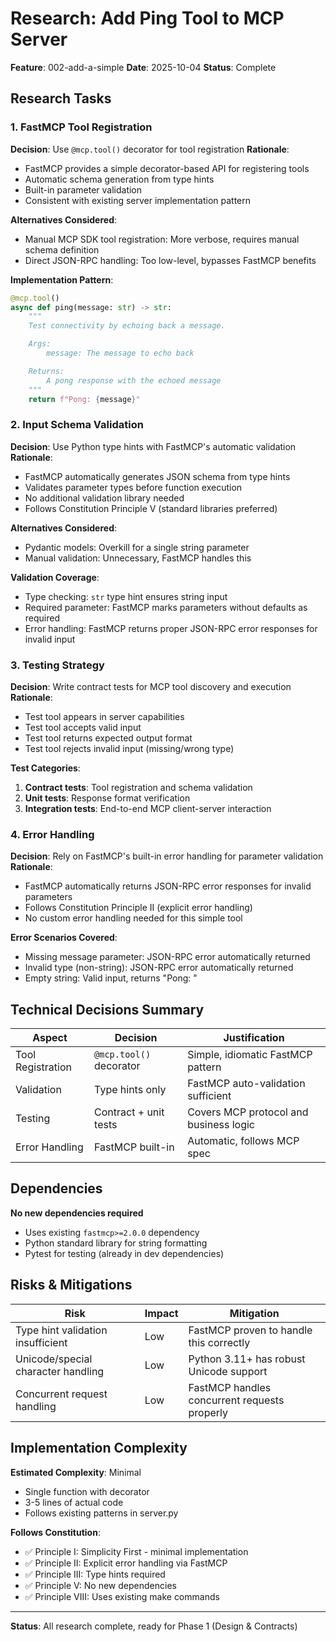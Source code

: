 # Research: Add Ping Tool to MCP Server

**Feature**: 002-add-a-simple
**Date**: 2025-10-04
**Status**: Complete

## Research Tasks

### 1. FastMCP Tool Registration

**Decision**: Use `@mcp.tool()` decorator for tool registration
**Rationale**:
- FastMCP provides a simple decorator-based API for registering tools
- Automatic schema generation from type hints
- Built-in parameter validation
- Consistent with existing server implementation pattern

**Alternatives Considered**:
- Manual MCP SDK tool registration: More verbose, requires manual schema definition
- Direct JSON-RPC handling: Too low-level, bypasses FastMCP benefits

**Implementation Pattern**:
```python
@mcp.tool()
async def ping(message: str) -> str:
    """
    Test connectivity by echoing back a message.

    Args:
        message: The message to echo back

    Returns:
        A pong response with the echoed message
    """
    return f"Pong: {message}"
```

### 2. Input Schema Validation

**Decision**: Use Python type hints with FastMCP's automatic validation
**Rationale**:
- FastMCP automatically generates JSON schema from type hints
- Validates parameter types before function execution
- No additional validation library needed
- Follows Constitution Principle V (standard libraries preferred)

**Alternatives Considered**:
- Pydantic models: Overkill for a single string parameter
- Manual validation: Unnecessary, FastMCP handles this

**Validation Coverage**:
- Type checking: `str` type hint ensures string input
- Required parameter: FastMCP marks parameters without defaults as required
- Error handling: FastMCP returns proper JSON-RPC error responses for invalid input

### 3. Testing Strategy

**Decision**: Write contract tests for MCP tool discovery and execution
**Rationale**:
- Test tool appears in server capabilities
- Test tool accepts valid input
- Test tool returns expected output format
- Test tool rejects invalid input (missing/wrong type)

**Test Categories**:
1. **Contract tests**: Tool registration and schema validation
2. **Unit tests**: Response format verification
3. **Integration tests**: End-to-end MCP client-server interaction

### 4. Error Handling

**Decision**: Rely on FastMCP's built-in error handling for parameter validation
**Rationale**:
- FastMCP automatically returns JSON-RPC error responses for invalid parameters
- Follows Constitution Principle II (explicit error handling)
- No custom error handling needed for this simple tool

**Error Scenarios Covered**:
- Missing message parameter: JSON-RPC error automatically returned
- Invalid type (non-string): JSON-RPC error automatically returned
- Empty string: Valid input, returns "Pong: "

## Technical Decisions Summary

| Aspect | Decision | Justification |
|--------|----------|---------------|
| Tool Registration | `@mcp.tool()` decorator | Simple, idiomatic FastMCP pattern |
| Validation | Type hints only | FastMCP auto-validation sufficient |
| Testing | Contract + unit tests | Covers MCP protocol and business logic |
| Error Handling | FastMCP built-in | Automatic, follows MCP spec |

## Dependencies

**No new dependencies required**
- Uses existing `fastmcp>=2.0.0` dependency
- Python standard library for string formatting
- Pytest for testing (already in dev dependencies)

## Risks & Mitigations

| Risk | Impact | Mitigation |
|------|--------|------------|
| Type hint validation insufficient | Low | FastMCP proven to handle this correctly |
| Unicode/special character handling | Low | Python 3.11+ has robust Unicode support |
| Concurrent request handling | Low | FastMCP handles concurrent requests properly |

## Implementation Complexity

**Estimated Complexity**: Minimal
- Single function with decorator
- 3-5 lines of actual code
- Follows existing patterns in server.py

**Follows Constitution**:
- ✅ Principle I: Simplicity First - minimal implementation
- ✅ Principle II: Explicit error handling via FastMCP
- ✅ Principle III: Type hints required
- ✅ Principle V: No new dependencies
- ✅ Principle VIII: Uses existing make commands

---

**Status**: All research complete, ready for Phase 1 (Design & Contracts)
